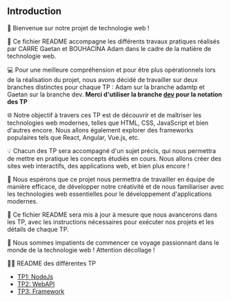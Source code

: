 ## Introduction

👋 Bienvenue sur notre projet de technologie web !

📝 Ce fichier README accompagne les différents travaux pratiques réalisés par CARRE Gaetan et BOUHACINA Adam dans le cadre de la matière de technologie web.

💻 Pour une meilleure compréhension et pour être plus opérationnels lors de la réalisation du projet, nous avons décidé de travailler sur deux branches distinctes pour chaque TP : Adam sur la branche adamtp et Gaetan sur la branche dev. **Merci d'utiliser la branche [dev](https://github.com/GaetanCARRE/ece-webtech-gr01-05/tree/dev) pour la notation des TP**

🌐 Notre objectif à travers ces TP est de découvrir et de maîtriser les technologies web modernes, telles que HTML, CSS, JavaScript et bien d'autres encore. Nous allons également explorer des frameworks populaires tels que React, Angular, Vue.js, etc.

💡 Chacun des TP sera accompagné d'un sujet précis, qui nous permettra de mettre en pratique les concepts étudiés en cours. Nous allons créer des sites web interactifs, des applications web, et bien plus encore !

🤝 Nous espérons que ce projet nous permettra de travailler en équipe de manière efficace, de développer notre créativité et de nous familiariser avec les technologies web essentielles pour le développement d'applications modernes.

📌 Ce fichier README sera mis à jour à mesure que nous avancerons dans les TP, avec les instructions nécessaires pour exécuter nos projets et les détails de chaque TP.

🚀 Nous sommes impatients de commencer ce voyage passionnant dans le monde de la technologie web ! Attention décollage !

👨‍💻 README des différentes TP

* [TP1: NodeJs](https://github.com/GaetanCARRE/ece-webtech-gr01-05/blob/main/lab1_nodejs.md)
* [TP2: WebAPI](https://github.com/GaetanCARRE/ece-webtech-gr01-05/blob/main/lab2_webapi.md)
* [TP3: Framework](https://github.com/GaetanCARRE/ece-webtech-gr01-05/blob/main/lab3_framework.md)
